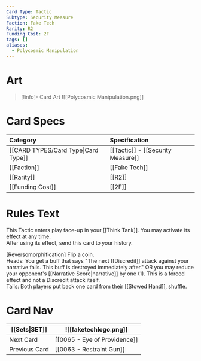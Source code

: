 ```yaml
---
Card Type: Tactic
Subtype: Security Measure
Faction: Fake Tech
Rarity: R2
Funding Cost: 2F
tags: []
aliases:
  - Polycosmic Manipulation
---
```

# Art

> [!info]- Card Art
> ![[Polycosmic Manipulation.png]]

# Card Specs

| Category | Specification| 
| :--- | :--- |
| [[CARD TYPES/Card Type\|Card Type]] | [[Tactic]] - [[Security Measure]] |  
| [[Faction]] | [[Fake Tech]] |  
| [[Rarity]] | [[R2]] |  
| [[Funding Cost]] | [[2F]] |  

# Rules Text  

This Tactic enters play face-up in your [[Think Tank]]. You may activate its effect at any time.  
After using its effect, send this card to your history.  

[Reversomorphification] Flip a coin.  
Heads: You get a buff that says "The next [[Discredit]] attack against your narrative fails. This buff is destroyed immediately after." OR you may reduce your opponent's [[Narrative Score|narrative]] by one (1). This is a forced effect and not a Discredit attack itself.  
Tails: Both players put back one card from their [[Stowed Hand]], shuffle.  

# Card Nav

| [[Sets\|SET]]           | ![[faketechlogo.png]]          |
| ------------- | ------------------------------ |
| Next Card     | [[0065 - Eye of Providence]] |
| Previous Card | [[0063 - Restraint Gun]]         |


